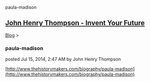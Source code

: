paula-madison 

[John Henry Thompson - Invent Your Future](../index.html)
---------------------------------------------------------

    

[Blog](../z-blog-1.html)‎ > ‎

### paula-madison

posted Jul 15, 2014, 2:47 AM by John Henry Thompson

  

[http://www.thehistorymakers.com/biography/paula-madison](http://www.thehistorymakers.com/biography/paula-madison)

  

